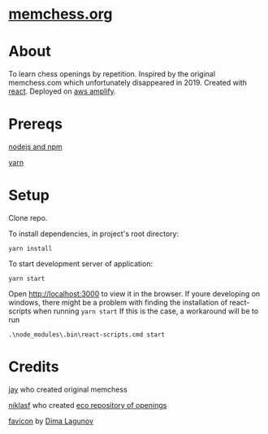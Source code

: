 
# [memchess.org](https://memchess.org)

# About
To learn chess openings by repetition. Inspired by the original memchess.com which unfortunately disappeared in 2019. Created with [react](https://github.com/facebook/create-react-app). Deployed on [aws amplify](https://aws.amazon.com/amplify/).

# Prereqs
[nodejs and npm](https://nodejs.org/en/)

[yarn](https://classic.yarnpkg.com/en/docs/install/)

# Setup

Clone repo.

To install dependencies, in project's root directory:

```yarn install```   

To start development server of application:

```yarn start```

Open [http://localhost:3000](http://localhost:3000) to view it in the browser.
If youre developing on windows, there might be a problem with finding the installation of react-scripts when running ```yarn start``` If this is the  case, a workaround will be to run

``.\node_modules\.bin\react-scripts.cmd start``

# Credits
[jay](https://www.reddit.com/user/Jay-_/) who created original memchess

[niklasf](https://github.com/niklasf) who created [eco repository of openings](https://github.com/niklasf/eco)

[favicon](https://thenounproject.com/term/chess-knight/108491/) by [Dima Lagunov](https://thenounproject.com/lagunov.dmitriy)
